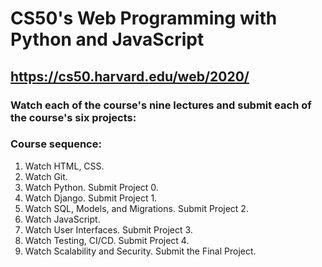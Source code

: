 # CS50's Web Programming with Python and JavaScript
## https://cs50.harvard.edu/web/2020/
### Watch each of the course's nine lectures and submit each of the course's six projects:
### Course sequence:
1. Watch HTML, CSS.
2. Watch Git.
3. Watch Python. Submit Project 0.
4. Watch Django. Submit Project 1.
5. Watch SQL, Models, and Migrations. Submit Project 2.
6. Watch JavaScript.
7. Watch User Interfaces. Submit Project 3.
8. Watch Testing, CI/CD. Submit Project 4.
9. Watch Scalability and Security. Submit the Final Project.